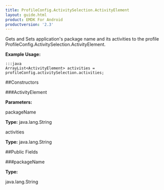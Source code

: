 ```yaml
---
title: ProfileConfig.ActivitySelection.ActivityElement
layout: guide.html
product: EMDK For Android
productversion: '2.3'
---
```


Gets and Sets application's package name and its activities to the profile  ProfileConfig.ActivitySelection.ActivityElement.

 

**Example Usage:**
	
	:::java	
	ArrayList<ActivityElement> activities = profileConfig.activitySelection.activities;


##Constructors

###ActivityElement



**Parameters:**

packageName



**Type:** java.lang.String

activities



**Type:** java.lang.String

##Public Fields

###packageName



**Type:**

java.lang.String










